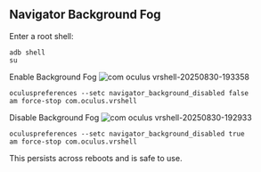 ## Navigator Background Fog

Enter a root shell:

```
adb shell
su
```

Enable Background Fog
![com oculus vrshell-20250830-193358](https://github.com/user-attachments/assets/47202860-3446-4dc0-864e-3929f499780e)

```
oculuspreferences --setc navigator_background_disabled false
am force-stop com.oculus.vrshell
```

Disable Background Fog
![com oculus vrshell-20250830-192933](https://github.com/user-attachments/assets/817d9256-e9ab-4c66-8efe-afb32359434b)

```
oculuspreferences --setc navigator_background_disabled true
am force-stop com.oculus.vrshell
```
This persists across reboots and is safe to use.
